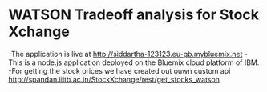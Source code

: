 # WATSON Tradeoff analysis for Stock Xchange

-The application is live at http://siddartha-123123.eu-gb.mybluemix.net
-This is a node.js application deployed on the Bluemix cloud platform of IBM.
-For getting the stock prices we have created out ouwn custom api http://spandan.iiitb.ac.in/StockXchange/rest/get_stocks_watson



